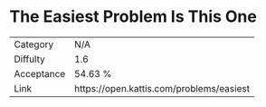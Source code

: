 # The Easiest Problem Is This One

<table>
    <tr>
        <td>Category</td>
        <td>N/A</td>
    </tr>
    <tr>
        <td>Diffulty</td>
        <td>1.6</td>
    </tr>
    <tr>
        <td>Acceptance</td>
        <td>54.63 %</td>
    </tr>
    <tr>
        <td>Link</td>
        <td>https://open.kattis.com/problems/easiest</td>
    </tr>
</table>